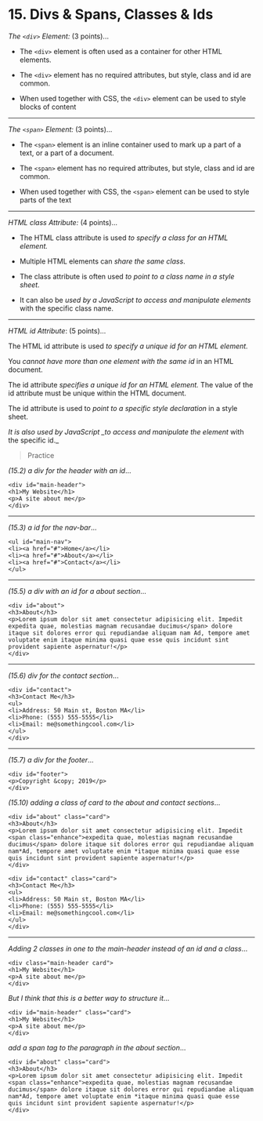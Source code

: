 # 15. Divs & Spans, Classes & Ids

_The `<div>` Element:_ (3 points)...

- The `<div>` element is often used as a container for other HTML elements.

- The `<div>` element has no required attributes, but style, class and id are common.

- When used together with CSS, the `<div>` element can be used to style blocks of content

---

_The `<span>` Element:_ (3 points)...

- The `<span>` element is an inline container used to mark up a part of a text, or a part of a document.

- The `<span>` element has no required attributes, but style, class and id are common.

- When used together with CSS, the `<span>` element can be used to style parts of the text

---

_HTML class Attribute:_ (4 points)...

- The HTML class attribute is used _to specify a class for an HTML element._

- Multiple HTML elements can _share the same class_.

- The class attribute is often used _to point to a class name in a style sheet._

- It can also be _used by a JavaScript to access and manipulate elements_ with the specific class name.

---

_HTML id Attribute_: (5 points)...

The HTML id attribute is used _to specify a unique id for an HTML element._

You _cannot have more than one element with the same id_ in an HTML document.

The id attribute _specifies a unique id for an HTML element._ The value of the id attribute must be unique within the HTML document.

The id attribute is used to _point to a specific style declaration_ in a style sheet.

_It is also used by JavaScript \_to access and manipulate the element_ with the specific id.\_

> Practice

_(15.2) a div for the header with an id_...

```
<div id="main-header">
<h1>My Website</h1>
<p>A site about me</p>
</div>
```

---

_(15.3) a id for the nav-bar_...

```
<ul id="main-nav">
<li><a href="#">Home</a></li>
<li><a href="#">About</a></li>
<li><a href="#">Contact</a></li>
</ul>
```

---

_(15.5) a div with an id for a about section_...

```
<div id="about">
<h3>About</h3>
<p>Lorem ipsum dolor sit amet consectetur adipisicing elit. Impedit expedita quae, molestias magnam recusandae ducimus</span> dolore itaque sit dolores error qui repudiandae aliquam nam Ad, tempore amet voluptate enim itaque minima quasi quae esse quis incidunt sint provident sapiente aspernatur!</p>
</div>
```

---

_(15.6) div for the contact section_...

```
<div id="contact">
<h3>Contact Me</h3>
<ul>
<li>Address: 50 Main st, Boston MA</li>
<li>Phone: (555) 555-5555</li>
<li>Email: me@somethingcool.com</li>
</ul>
</div>
```

---

_(15.7) a div for the footer_...

```
<div id="footer">
<p>Copyright &copy; 2019</p>
</div>
```

_(15.10) adding a class of card to the about and contact sections_...

```
<div id="about" class="card">
<h3>About</h3>
<p>Lorem ipsum dolor sit amet consectetur adipisicing elit. Impedit <span class="enhance">expedita quae, molestias magnam recusandae ducimus</span> dolore itaque sit dolores error qui repudiandae aliquam nam*Ad, tempore amet voluptate enim *itaque minima quasi quae esse quis incidunt sint provident sapiente aspernatur!</p>
</div>

<div id="contact" class="card">
<h3>Contact Me</h3>
<ul>
<li>Address: 50 Main st, Boston MA</li>
<li>Phone: (555) 555-5555</li>
<li>Email: me@somethingcool.com</li>
</ul>
</div>
```

---

_Adding 2 classes in one to the main-header instead of an id and a class_...

```
<div class="main-header card">
<h1>My Website</h1>
<p>A site about me</p>
</div>
```

_But I think that this is a better way to structure it_...

```
<div id="main-header" class="card">
<h1>My Website</h1>
<p>A site about me</p>
</div>
```

_add a span tag to the paragraph in the about section_...

```
<div id="about" class="card">
<h3>About</h3>
<p>Lorem ipsum dolor sit amet consectetur adipisicing elit. Impedit <span class="enhance">expedita quae, molestias magnam recusandae ducimus</span> dolore itaque sit dolores error qui repudiandae aliquam nam*Ad, tempore amet voluptate enim *itaque minima quasi quae esse quis incidunt sint provident sapiente aspernatur!</p>
</div>
```
